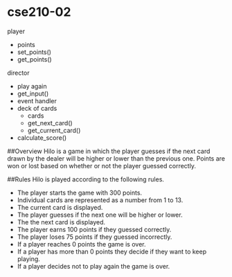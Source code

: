 # cse210-02

player
- points
- set_points()
- get_points()

director
- play again
- get_input()
- event handler
- deck of cards
  - cards
  - get_next_card()
  - get_current_card()
- calculate_score()

##Overview
Hilo is a game in which the player guesses if the next card drawn by the dealer will be higher or lower than the previous one. Points are won or lost based on whether or not the player guessed correctly.

##Rules
Hilo is played according to the following rules.

- The player starts the game with 300 points.
- Individual cards are represented as a number from 1 to 13.
- The current card is displayed.
- The player guesses if the next one will be higher or lower.
- The the next card is displayed.
- The player earns 100 points if they guessed correctly.
- The player loses 75 points if they guessed incorrectly.
- If a player reaches 0 points the game is over.
- If a player has more than 0 points they decide if they want to keep playing.
- If a player decides not to play again the game is over.
